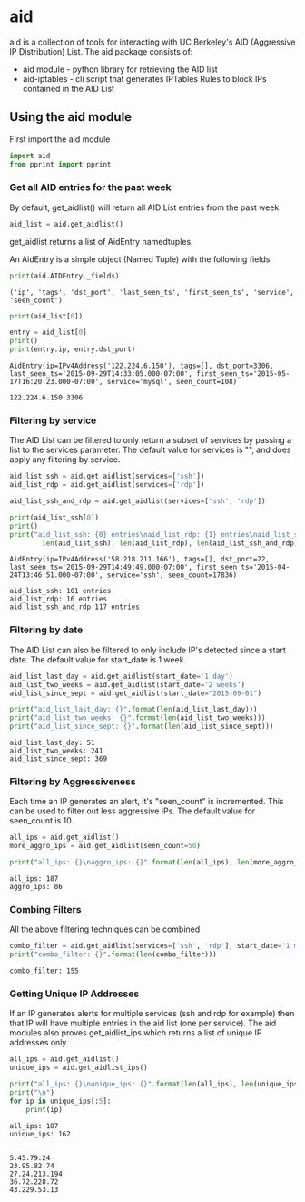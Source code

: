 
# aid

aid is a collection of tools for interacting with UC Berkeley's AID (Aggressive IP Distribution) List.  The aid package consists of:

- aid module - python library for retrieving the AID list
- aid-iptables - cli script that generates IPTables Rules to block IPs contained in the AID List

## Using the aid module

First import the aid module


```python
import aid
from pprint import pprint
```

### Get all AID entries for the past week

By default, get_aidlist() will return all AID List entries from the past week


```python
aid_list = aid.get_aidlist()
```

get_aidlist returns a list of AidEntry namedtuples.

An AidEntry is a simple object (Named Tuple) with the following fields


```python
print(aid.AIDEntry._fields)
```

    ('ip', 'tags', 'dst_port', 'last_seen_ts', 'first_seen_ts', 'service', 'seen_count')



```python
print(aid_list[0])

entry = aid_list[0]
print()
print(entry.ip, entry.dst_port)
```

    AidEntry(ip=IPv4Address('122.224.6.150'), tags=[], dst_port=3306, last_seen_ts='2015-09-29T14:33:05.000-07:00', first_seen_ts='2015-05-17T16:20:23.000-07:00', service='mysql', seen_count=108)
    
    122.224.6.150 3306


### Filtering by service

The AID List can be filtered to only return a subset of services by passing a list to the services parameter.   The default value for services is "", and does apply any filtering by service.


```python
aid_list_ssh = aid.get_aidlist(services=['ssh'])
aid_list_rdp = aid.get_aidlist(services=['rdp'])

aid_list_ssh_and_rdp = aid.get_aidlist(services=['ssh', 'rdp'])

print(aid_list_ssh[0])
print()
print("aid_list_ssh: {0} entries\naid_list_rdp: {1} entries\naid_list_ssh_and_rdp {2} entries".format(
        len(aid_list_ssh), len(aid_list_rdp), len(aid_list_ssh_and_rdp)))
```

    AidEntry(ip=IPv4Address('58.218.211.166'), tags=[], dst_port=22, last_seen_ts='2015-09-29T14:49:49.000-07:00', first_seen_ts='2015-04-24T13:46:51.000-07:00', service='ssh', seen_count=17836)
    
    aid_list_ssh: 101 entries
    aid_list_rdp: 16 entries
    aid_list_ssh_and_rdp 117 entries


### Filtering by date

The AID List can also be filtered to only include IP's detected since a start date.  The default value for start_date is 1 week.


```python
aid_list_last_day = aid.get_aidlist(start_date='1 day')
aid_list_two_weeks = aid.get_aidlist(start_date='2 weeks')
aid_list_since_sept = aid.get_aidlist(start_date="2015-09-01")

print("aid_list_last_day: {}".format(len(aid_list_last_day)))
print("aid_list_two_weeks: {}".format(len(aid_list_two_weeks)))
print("aid_list_since_sept: {}".format(len(aid_list_since_sept)))
```

    aid_list_last_day: 51
    aid_list_two_weeks: 241
    aid_list_since_sept: 369


### Filtering by Aggressiveness

Each time an IP generates an alert, it's "seen_count" is incremented.  This can be used to filter out less aggressive IPs.  The default value for seen_count is 10.


```python
all_ips = aid.get_aidlist()
more_aggro_ips = aid.get_aidlist(seen_count=50)

print("all_ips: {}\naggro_ips: {}".format(len(all_ips), len(more_aggro_ips)))
```

    all_ips: 187
    aggro_ips: 86


### Combing Filters

All the above filtering techniques can be combined


```python
combo_filter = aid.get_aidlist(services=['ssh', 'rdp'], start_date='1 month', seen_count=25)
print("combo_filter: {}".format(len(combo_filter)))
```

    combo_filter: 155


### Getting Unique IP Addresses

If an IP generates alerts for multiple services (ssh and rdp for example) then that IP will have multiple entries in the aid list (one per service).  The aid modules also proves get_aidlist_ips which returns a list of unique IP addresses only.


```python
all_ips = aid.get_aidlist()
unique_ips = aid.get_aidlist_ips()

print("all_ips: {}\nunique_ips: {}".format(len(all_ips), len(unique_ips)))
print("\n")
for ip in unique_ips[:5]:
    print(ip)
```

    all_ips: 187
    unique_ips: 162
    
    
    5.45.79.24
    23.95.82.74
    27.24.213.194
    36.72.228.72
    43.229.53.13



```python

```
